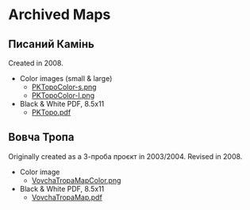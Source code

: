 # Archived Maps

## Писаний Камінь

Created in 2008.

* Color images (small & large)
    * [PKTopoColor-s.png](PKTopoColor-s.png)
    * [PKTopoColor-l.png](PKTopoColor-l.png)
* Black & White PDF, 8.5x11
    * [PKTopo.pdf](PKTopo.pdf)

## Вовча Тропа

Originally created as а 3-проба проєкт in 2003/2004. Revised in 2008.

* Color image
    * [VovchaTropaMapColor.png](VovchaTropaMapColor.png)
* Black & White PDF, 8.5x11
    * [VovchaTropaMap.pdf](VovchaTropaMap.pdf)
